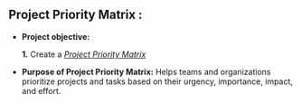 ## Project Priority Matrix :


- **Project objective:** 

    **1.** Create a _[Project Priority Matrix](https://github.com/KirandeepMarala/Excel-Sales_Analysis/blob/main/Customer%20Performance%20Report.pdf)_
  
- **Purpose of Project Priority Matrix:** Helps teams and organizations prioritize projects and tasks based on their urgency, importance, impact, and effort.
